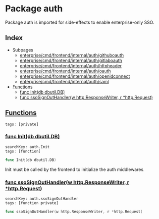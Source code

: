 # Package auth

Package auth is imported for side-effects to enable enterprise-only SSO. 

## Index

* Subpages
  * [enterprise/cmd/frontend/internal/auth/githuboauth](auth/githuboauth.md)
  * [enterprise/cmd/frontend/internal/auth/gitlaboauth](auth/gitlaboauth.md)
  * [enterprise/cmd/frontend/internal/auth/httpheader](auth/httpheader.md)
  * [enterprise/cmd/frontend/internal/auth/oauth](auth/oauth.md)
  * [enterprise/cmd/frontend/internal/auth/openidconnect](auth/openidconnect.md)
  * [enterprise/cmd/frontend/internal/auth/saml](auth/saml.md)
* [Functions](#func)
    * [func Init(db dbutil.DB)](#Init)
    * [func ssoSignOutHandler(w http.ResponseWriter, r *http.Request)](#ssoSignOutHandler)


## <a id="func" href="#func">Functions</a>

```
tags: [private]
```

### <a id="Init" href="#Init">func Init(db dbutil.DB)</a>

```
searchKey: auth.Init
tags: [function]
```

```Go
func Init(db dbutil.DB)
```

Init must be called by the frontend to initialize the auth middlewares. 

### <a id="ssoSignOutHandler" href="#ssoSignOutHandler">func ssoSignOutHandler(w http.ResponseWriter, r *http.Request)</a>

```
searchKey: auth.ssoSignOutHandler
tags: [function private]
```

```Go
func ssoSignOutHandler(w http.ResponseWriter, r *http.Request)
```


